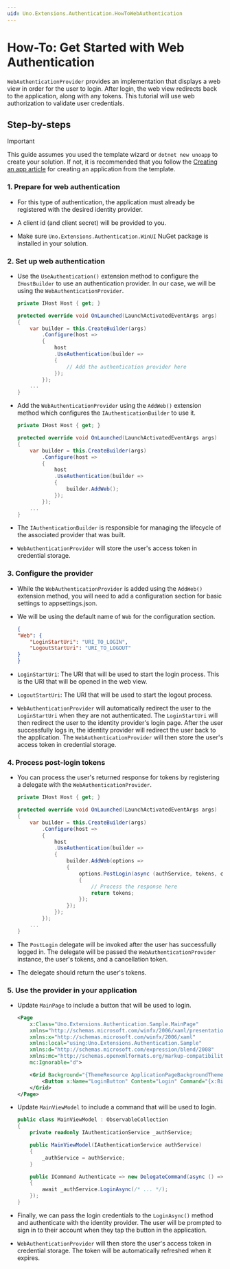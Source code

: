 ```yaml
---
uid: Uno.Extensions.Authentication.HowToWebAuthentication
---
```

# How-To: Get Started with Web Authentication

`WebAuthenticationProvider` provides an implementation that displays a web view in order for the user to login. After login, the web view redirects back to the application, along with any tokens. This tutorial will use web authorization to validate user credentials.

## Step-by-steps

> [!IMPORTANT]
> This guide assumes you used the template wizard or `dotnet new unoapp` to create your solution. If not, it is recommended that you follow the [Creating an app article](xref:Uno.GettingStarted.CreateAnApp.VS2022) for creating an application from the template.

### 1. Prepare for web authentication

- For this type of authentication, the application must already be registered with the desired identity provider.

- A client id (and client secret) will be provided to you.

- Make sure `Uno.Extensions.Authentication.WinUI` NuGet package is installed in your solution.

### 2. Set up web authentication

- Use the `UseAuthentication()` extension method to configure the `IHostBuilder` to use an authentication provider. In our case, we will be using the `WebAuthenticationProvider`.

    ```csharp
    private IHost Host { get; }

    protected override void OnLaunched(LaunchActivatedEventArgs args)
    {
        var builder = this.CreateBuilder(args)
            .Configure(host =>
            {
                host
                .UseAuthentication(builder =>
                {
                    // Add the authentication provider here
                });
            });
        ...
    }
    ```

- Add the `WebAuthenticationProvider` using the `AddWeb()` extension method which configures the `IAuthenticationBuilder` to use it.

    ```csharp
    private IHost Host { get; }

    protected override void OnLaunched(LaunchActivatedEventArgs args)
    {
        var builder = this.CreateBuilder(args)
            .Configure(host =>
            {
                host
                .UseAuthentication(builder =>
                {
                    builder.AddWeb();
                });
            });
        ...
    }
    ```

- The `IAuthenticationBuilder` is responsible for managing the lifecycle of the associated provider that was built.

- `WebAuthenticationProvider` will store the user's access token in credential storage.

### 3. Configure the provider

- While the `WebAuthenticationProvider` is added using the `AddWeb()` extension method, you will need to add a configuration section for basic settings to appsettings.json.

- We will be using the default name of `Web` for the configuration section.

    ```json
    {
    "Web": {
        "LoginStartUri": "URI_TO_LOGIN",
        "LogoutStartUri": "URI_TO_LOGOUT"
    }
    }
    ```

- `LoginStartUri`: The URI that will be used to start the login process. This is the URI that will be opened in the web view.

- `LogoutStartUri`: The URI that will be used to start the logout process.

- `WebAuthenticationProvider` will automatically redirect the user to the `LoginStartUri` when they are not authenticated. The `LoginStartUri` will then redirect the user to the identity provider's login page. After the user successfully logs in, the identity provider will redirect the user back to the application. The `WebAuthenticationProvider` will then store the user's access token in credential storage.

### 4. Process post-login tokens

- You can process the user's returned response for tokens by registering a delegate with the `WebAuthenticationProvider`.

    ```csharp
    private IHost Host { get; }

    protected override void OnLaunched(LaunchActivatedEventArgs args)
    {
        var builder = this.CreateBuilder(args)
            .Configure(host =>
            {
                host
                .UseAuthentication(builder =>
                {
                    builder.AddWeb(options =>
                    {
                        options.PostLogin(async (authService, tokens, ct) =>
                        {
                            // Process the response here
                            return tokens;
                        });
                    });
                });
            });
        ...
    }
    ```

- The `PostLogin` delegate will be invoked after the user has successfully logged in. The delegate will be passed the `WebAuthenticationProvider` instance, the user's tokens, and a cancellation token.

- The delegate should return the user's tokens.

### 5. Use the provider in your application

- Update `MainPage` to include a button that will be used to login.

    ```xml
    <Page
        x:Class="Uno.Extensions.Authentication.Sample.MainPage"
        xmlns="http://schemas.microsoft.com/winfx/2006/xaml/presentation"
        xmlns:x="http://schemas.microsoft.com/winfx/2006/xaml"
        xmlns:local="using:Uno.Extensions.Authentication.Sample"
        xmlns:d="http://schemas.microsoft.com/expression/blend/2008"
        xmlns:mc="http://schemas.openxmlformats.org/markup-compatibility/2006"
        mc:Ignorable="d">

        <Grid Background="{ThemeResource ApplicationPageBackgroundThemeBrush}">
            <Button x:Name="LoginButton" Content="Login" Command="{x:Bind ViewModel.Authenticate}" />
        </Grid>
    </Page>
    ```

- Update `MainViewModel` to include a command that will be used to login.

    ```csharp
    public class MainViewModel : ObservableCollection
    {
        private readonly IAuthenticationService _authService;

        public MainViewModel(IAuthenticationService authService)
        {
            _authService = authService;
        }

        public ICommand Authenticate => new DelegateCommand(async () =>
        {
            await _authService.LoginAsync(/* ... */);
        });
    }
    ```

- Finally, we can pass the login credentials to the `LoginAsync()` method and authenticate with the identity provider. The user will be prompted to sign in to their account when they tap the button in the application.

- `WebAuthenticationProvider` will then store the user's access token in credential storage. The token will be automatically refreshed when it expires.
